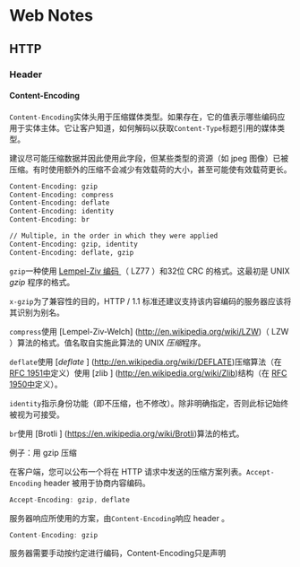 # Web Notes

## HTTP

### Header

#### Content-Encoding

`Content-Encoding`实体头用于压缩媒体类型。如果存在，它的值表示哪些编码应用于实体主体。它让客户知道，如何解码以获取`Content-Type`标题引用的媒体类型。

建议尽可能压缩数据并因此使用此字段，但某些类型的资源（如 jpeg 图像）已被压缩。有时使用额外的压缩不会减少有效载荷的大小，甚至可能使有效载荷更长。

```bash
Content-Encoding: gzip
Content-Encoding: compress
Content-Encoding: deflate
Content-Encoding: identity
Content-Encoding: br

// Multiple, in the order in which they were applied
Content-Encoding: gzip, identity
Content-Encoding: deflate, gzip
```

`gzip`一种使用 [Lempel-Ziv 编码 ](_images/http://en.wikipedia.org/wiki/LZ77_and_LZ78#LZ77)（ LZ77 ）和32位 CRC 的格式。这最初是 UNIX *gzip* 程序的格式。

`x-gzip`为了兼容性的目的，HTTP / 1.1 标准还建议支持该内容编码的服务器应该将其识别为别名。

`compress`使用 [Lempel-Ziv-Welch] (http://en.wikipedia.org/wiki/LZW)（ LZW ）算法的格式。值名取自实施此算法的 UNIX *压缩*程序。

`deflate`使用 [*deflate* ] (http://en.wikipedia.org/wiki/DEFLATE)压缩算法（在 [RFC 1951中](_images/http://tools.ietf.org/html/rfc1952)定义）使用 [zlib ] (http://en.wikipedia.org/wiki/Zlib)结构（在 [RFC 1950中](_images/http://tools.ietf.org/html/rfc1950)定义）。

`identity`指示身份功能（即不压缩，也不修改）。除非明确指定，否则此标记始终被视为可接受。

`br`使用 [Brotli ] (https://en.wikipedia.org/wiki/Brotli)算法的格式。



例子：用 gzip 压缩

在客户端，您可以公布一个将在 HTTP 请求中发送的压缩方案列表。`Accept-Encoding` header 被用于协商内容编码。

```javascript
Accept-Encoding: gzip, deflate
```

服务器响应所使用的方案，由`Content-Encoding`响应 header 。

```javascript
Content-Encoding: gzip
```

服务器需要手动按约定进行编码，Content-Encoding只是声明









